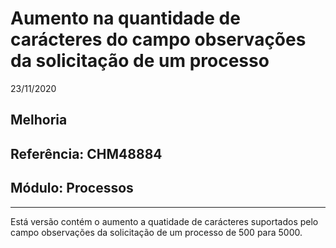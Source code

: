 # Aumento na quantidade de carácteres do campo observações da solicitação de um processo
23/11/2020
## Melhoria
## Referência: CHM48884
## Módulo: Processos
***

Está versão contém o aumento a quatidade de carácteres suportados pelo campo observações da solicitação de um processo de 500 para 5000.